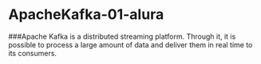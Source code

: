 # ApacheKafka-01-alura

###Apache Kafka is a distributed streaming platform. Through it, it is possible to process a large amount of data and deliver them in real time to its consumers.
